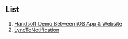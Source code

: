 List
------

1. [Handsoff Demo Between iOS App & Website](https://github.com/iandai/iOSDemo/tree/master/HandsOffDemo)
2. [LyncToNotification](https://github.com/iandai/LyncToNotification)

